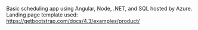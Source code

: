 Basic scheduling app using Angular, Node, .NET, and SQL hosted by Azure.
Landing page template used: https://getbootstrap.com/docs/4.3/examples/product/
